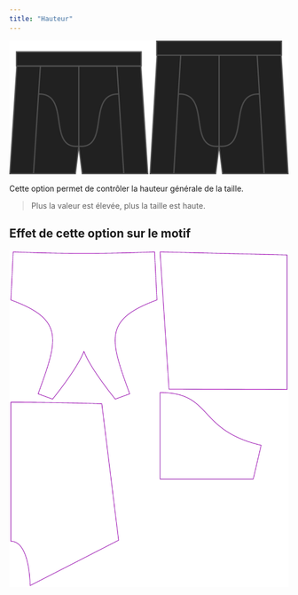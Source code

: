 ```yaml
---
title: "Hauteur"
---
```


![L'option hauteur pour Bruce](./rise.svg)

Cette option permet de contrôler la hauteur générale de la taille.

> Plus la valeur est élevée, plus la taille est haute.

## Effet de cette option sur le motif

![Cette image montre l'effet de cette option en superposant plusieurs variantes qui ont une valeur différente pour cette option](bruce_rise_sample.svg "Effet de cette option sur le modèle")
